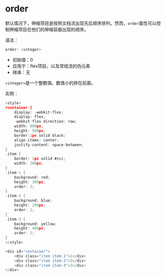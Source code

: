 order
========

默认情况下，伸缩项目是按照文档流出现先后顺序排列。然而，`order`属性可以控制伸缩项目在他们的伸缩容器出现的顺序。

语法：

```c
order: <integer>
```

 - 初始值：0
 - 应用于：flex项目，以及常规流的伪元素
 - 继承：无

`<integer>`是一个整数值。数值小的排在前面。

实例：

```c
<style>
#container {
	display: -webkit-flex;
	display: flex;
	-webkit-flex-direction: row;
	width: 900px;
	height: 500px;
	border:1px solid black;
	align-items: center;
	justify-content: space-between;
}
.item {
	border: 1px solid #ccc;
	width: 200px;
}
.item-1 {
	background: red;
	height: 300px;
	order: 3;
}
.item-2 {
	background: blue;
	height: 200px;
	order: 1;
}
.item-3 {
	background: yellow;
	height: 400px;
	order: 2;
}
</style>

<div id="container">
	<div class="item item-1">1</div>
	<div class="item item-2">2</div>
	<div class="item item-3">3</div>
</div>
```